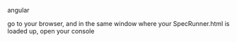 angular


go to your browser, and in the same window where your SpecRunner.html is loaded up, open your console





